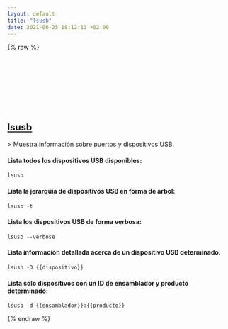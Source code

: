```yaml
---
layout: default
title: "lsusb"
date: 2021-06-25 18:12:13 +02:00
---
```

{% raw %}
<h2 id="lsusb">
  <a href="/es/linux/lsusb.html">lsusb</a> <a href="#lsusb"><svg class="icon">
    <use href="/assets/images/unicode_sprite.svg#link" />
  </svg></a>
</h2>
> Muestra información sobre puertos y dispositivos USB.

#### Lista todos los dispositivos USB disponibles:
```shell
lsusb
```
#### Lista la jerarquía de dispositivos USB en forma de árbol:
```shell
lsusb -t
```
#### Lista los dispositivos USB de forma verbosa:
```shell
lsusb --verbose
```
#### Lista información detallada acerca de un dispositivo USB determinado:
```shell
lsusb -D {{dispositivo}}
```
#### Lista solo dispositivos con un ID de ensamblador y producto determinado:
```shell
lsusb -d {{ensamblador}}:{{producto}}
```
{% endraw %}
